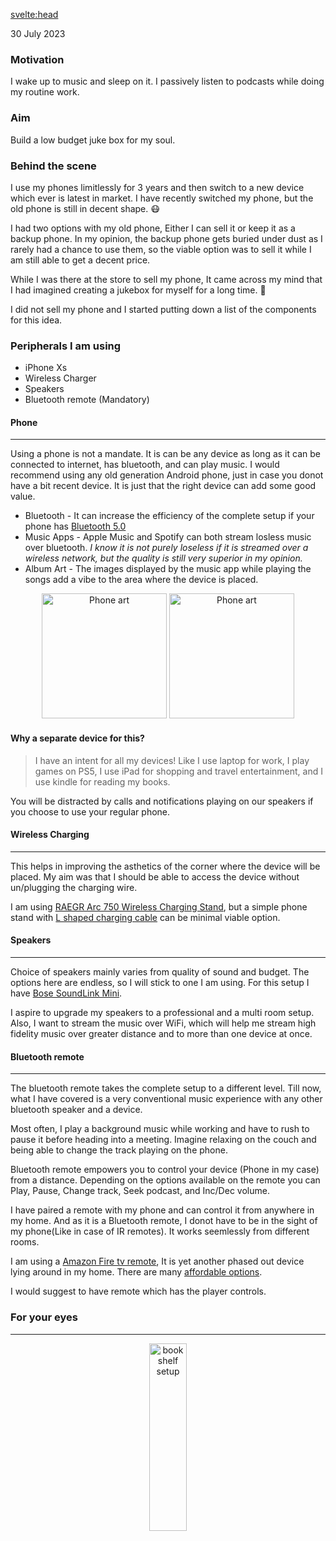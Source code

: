 <script>
  import BlogHeader from './common/blog-header.md';
  import Image from './../js/common/Image.svelte';
</script>

<svelte:head>

<title>Personal Jukebox</title>
<meta name="description" content="Build a remote controlled Apple Music/Spotify jukebox.">
<date>30 July 2023</date>
</svelte:head>

<BlogHeader date="30 July 2023" title="Build a remote controlled Apple Music/Spotify jukebox."/>

### Motivation

I wake up to music and sleep on it. I passively listen to podcasts while doing my routine work.


### Aim

Build a low budget juke box for my soul.

### Behind the scene

I use my phones limitlessly for 3 years and then switch to a new device which ever is latest in market. I have recently switched my phone, but the old phone is still in decent shape. 😷

I had two options with my old phone, Either I can sell it or keep it as a backup phone. In my opinion, the backup phone gets buried under dust as I rarely had a chance to use them, so the viable option was to sell it while I am still able to get a decent price.

While I was there at the store to sell my phone, It came across my mind that I had imagined creating a jukebox for myself for a long time. 🚀

I did not sell my phone and I started putting down a list of the components for this idea.

### Peripherals I am using

-   iPhone Xs
-   Wireless Charger
-   Speakers
-   Bluetooth remote (Mandatory)

#### Phone

---

Using a phone is not a mandate. It is can be any device as long as it can be connected to internet, has bluetooth, and can play music. I would recommend using any old generation Android phone, just in case you donot have a bit recent device. It is just that the right device can add some good value.

-   Bluetooth - It can increase the efficiency of the complete setup if your phone has [Bluetooth 5.0](https://www.google.com/search?q=bluetooth+4.2+vs+5.0&oq=bluetooth+4&aqs=chrome.2.69i57j0i512l6j69i60.5415j0j7&sourceid=chrome&ie=UTF-8)
-   Music Apps - Apple Music and Spotify can both stream losless music over bluetooth. *I know it is not purely loseless if it is streamed over a wireless network, but the quality is still very superior in my opinion.*
-   Album Art - The images displayed by the music app while playing the songs add a vibe to the area where the device is placed.

<div align="center">
  <Image inline desc="Album Art" height="200" alt="Phone art" src="https://github.com/jatintiwari/jatintiwari.github.io/assets/10477804/7cba9d17-5c24-45fd-810b-2a8e3a60bba9"/>
  <Image inline desc="Lock screen album art" height="200" alt="Phone art" src="https://github.com/jatintiwari/jatintiwari.github.io/assets/10477804/5ab0f6a7-0544-457e-8a25-5bd46dc3d443"/>
</div>

#### Why a separate device for this?

> I have an intent for all my devices! Like I use laptop for work, I play games on PS5, I use iPad for shopping and travel entertainment, and I use kindle for reading my books.

<span class="mark">You will be distracted by calls and notifications playing on our speakers if you choose to use your regular phone.</span>

#### Wireless Charging

---

This helps in improving the asthetics of the corner where the device will be placed. My aim was that I should be able to access the device without un/plugging the charging wire.

I am using [RAEGR Arc 750 Wireless Charging Stand](https://www.amazon.in/gp/product/B09MYYPB12/ref=ppx_yo_dt_b_search_asin_image?ie=UTF8&th=1), but a simple phone stand with [L shaped charging cable](https://www.amazon.in/gp/product/B09KLVMZ3B/ref=ppx_yo_dt_b_search_asin_title?ie=UTF8&psc=1) can be minimal viable option.

#### Speakers

---

Choice of speakers mainly varies from quality of sound and budget. The options here are endless, so I will stick to one I am using. For this setup I have [Bose SoundLink Mini](https://www.amazon.in/gp/product/B014WEGG2K/ref=ppx_yo_dt_b_search_asin_title?ie=UTF8&psc=1).

I aspire to upgrade my speakers to a professional and a multi room setup. Also, I want to stream the music over WiFi, which will help me stream high fidelity music over greater distance and to more than one device at once.

#### Bluetooth remote

---

The bluetooth remote takes the complete setup to a different level. Till now, what I have covered is a very conventional music experience with any other bluetooth speaker and a device.

Most often, I play a background music while working and have to rush to pause it before heading into a meeting. Imagine relaxing on the couch and being able to change the track playing on the phone.

Bluetooth remote empowers you to control your device (Phone in my case) from a distance. Depending on the options available on the remote you can Play, Pause, Change track, Seek podcast, and Inc/Dec volume.

I have paired a remote with my phone and can control it from anywhere in my home. And as it is a Bluetooth remote, I donot have to be in the sight of my phone(Like in case of IR remotes). It works seemlessly from different rooms.

I am using a [Amazon Fire tv remote](https://www.amazon.in/AILKIN-amz-gen2-Firestick-Remote/dp/B0BQKQ4XDB/ref=asc_df_B0BQKQ4XDB/?tag=googleshopdes-21&linkCode=df0&hvadid=619685023632&hvpos=&hvnetw=g&hvrand=3666418680147692663&hvpone=&hvptwo=&hvqmt=&hvdev=c&hvdvcmdl=&hvlocint=&hvlocphy=9062008&hvtargid=pla-1955122155576&psc=1), It is yet another phased out device lying around in my home. There are many [affordable options](https://www.amazon.in/RC802V-Compatible-43S6500FS-49S6800FS-Non-Bluetooth/dp/B097ZQTDVZ/ref=sr_1_19?keywords=bluetooth+remote&qid=1690695745&sprefix=bluetooth+remote%2Caps%2C202&sr=8-19).

I would suggest to have remote which has the player controls.

### For your eyes

---

<div align="center">
<Image desc="Bookshelf setup" height="300" width="60" alt="bookshelf setup" src="https://github.com/jatintiwari/jatintiwari.github.io/assets/10477804/856ec14e-a021-4409-8cd9-72397dff010a"/>
</div>
